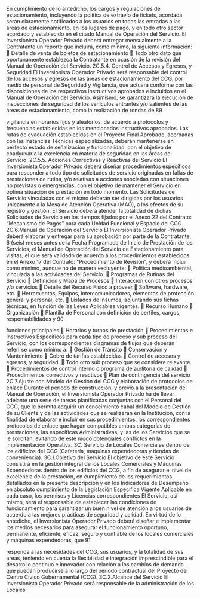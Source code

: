En cumplimiento de lo antedicho, los cargos y regulaciones de estacionamiento, incluyendo
la política de extravío de tickets, acordada, serán claramente notificados a los usuarios en
todas las entradas a las áreas de estacionamiento, en los lugares de pago, y en todo otro
sector acordado y establecido en el citado Manual de Operación del Servicio.
El Inversionista Operador Privado deberá entregar mensualmente a la Contratante un
reporte que incluirá, como mínimo, la siguiente información:
 Detalle de venta de boletos de estacionamiento
 Todo otro dato que oportunamente establezca la Contratante en ocasión de la
revisión del Manual de Operación del Servicio.
2C.5.4. Control de Accesos y Egresos, y Seguridad
El Inversionista Operador Privado será responsable del control de los accesos y egresos de
las áreas de estacionamiento del CCG, por medio de personal de Seguridad y Vigilancia,
que actuará conforme con las disposiciones de los respectivos instructivos aprobados e
incluidos en el Manual de Operación del Servicio.
Asimismo, se garantizará la ejecución de inspecciones de seguridad de los vehículos
entrantes y/o salientes de las áreas de estacionamiento, como la realización de rondas de
89

vigilancia en horarios fijos y aleatorios, de acuerdo a protocolos y frecuencias establecidas
en los mencionados instructivos aprobados.
Las rutas de evacuación establecidas en el Proyecto Final Aprobado, acordadas con las
Instancias Técnicas especializadas, deberán mantenerse en perfecto estado de señalización
y funcionalidad, con el objetivo de coadyuvar a la excelencia en materia de seguridad en las
áreas del Servicio.
2C.5.5. Acciones Correctivas y Reactivas del Servicio
El Inversionista Operador Privado deberá diseñar procedimientos específicos para responder
a todo tipo de solicitudes de servicio originadas en fallas de prestaciones de rutina, y/o
relativas a acciones asociadas con situaciones no previstas o emergencias, con el objetivo
de mantener el Servicio en óptima situación de prestación en todo momento.
Las Solicitudes de Servicio vinculadas con el mismo deberán ser dirigidas por los usuarios
únicamente a la Mesa de Atención Operativa (MAO), a los efectos de su registro y gestión.
El Servicio deberá atender la totalidad de dichas Solicitudes de Servicio en los tiempos
fijados por el Anexo 22 del Contrato: “Mecanismo de Pagos” para cada Unidad Funcional
y Espacio del CCG.
2C.6.Manual de Operación del Servicio
El Inversionista Operador Privado deberá elaborar y entregar para su aprobación por parte
de la Contratante, 6 (seis) meses antes de la Fecha Programada de Inicio de Prestación de
los Servicios, el Manual de Operación del Servicio de Estacionamiento para visitas, el que
será validado de acuerdo a los procedimientos establecidos en el Anexo 17 del Contrato:
“Procedimiento de Revisión”, y deberá incluir como mínimo, aunque no de manera
excluyente:
 Política medioambiental, vinculada a las actividades del Servicio.
 Programas de Rutinas del Servicio
 Definición y Mapa de Procesos
 Interacción con otros procesos y/o servicios
 Detalle del Recurso Físico a proveer
 Software, hardware, etc.
 Herramientas, Equipos, intercomunicadores, elementos de protección general y
personal, etc.
 Listados de Insumos, adjuntando sus fichas técnicas, en función de las Leyes
Aplicables vigentes.
 Recurso Humano
 Organización
 Plantilla de Personal con definición de perfiles, cargos, responsabilidades y
90

funciones principales
 Horarios y turnos de prestación
 Procedimientos e Instructivos Específicos para cada tipo de proceso y sub proceso del
Servicio, con los correspondientes diagramas de flujos que deberán referirse como
mínimo a:
 Gestión de Tránsito
 Conservación y Mantenimiento
 Cobro de tarifas establecidas
 Control de accesos y egresos, y seguridad.
 Todo otro sub proceso que se considere relevante.
 Procedimientos de control interno o programa de auditoría de calidad
 Procedimientos correctivos y reactivos
 Plan de contingencia del servicio
2C.7.Ajuste con Modelo de Gestión del CCG y elaboración de protocolos de enlace
Durante el período de construcción, y previo a la presentación del Manual de Operación, el
Inversionista Operador Privado ha de llevar adelante una serie de tareas planificadas
conjuntas con el Personal del CCG, que le permita adquirir un conocimiento cabal del
Modelo de Gestión de su Cliente y de las actividades que se realizarán en la Institución, con
la finalidad de elaborar e incluir en sus procedimientos, los correspondientes protocolos de
enlace que hagan compatibles ambas categorías de prestaciones, las específicas
Administrativas, y las de los Servicios que se le solicitan, evitando de este modo potenciales
conflictos en la implementación Operativa.
3C. Servicio de Locales Comerciales dentro de los edificios del CCG (Cafetería,
máquinas expendedoras y tiendas de conveniencia).
3C.1.Objetivo del Servicio
El objetivo de este Servicio consistirá en la gestión integral de los Locales Comerciales y
Máquinas Expendedoras dentro de los edificios del CCG, a fin de asegurar el nivel de
excelencia de la prestación, en cumplimiento de los requerimientos detallados en la presente
descripción y en los Indicadores de Desempeño en absoluto cumplimiento de la Legislación
Específica Vigente Aplicable en cada caso, los permisos y Licencias correspondientes
El Servicio, así mismo, será el responsable de establecer las condiciones de funcionamiento
para garantizar un buen nivel de atención a los usuarios de acuerdo a las mejores prácticas
de seguridad y calidad.
En virtud de lo antedicho, el Inversionista Operador Privado deberá diseñar e implementar
los medios necesarios para asegurar el funcionamiento oportuno, permanente, eficiente,
eficaz, seguro y confiable de los locales comerciales y máquinas expendedoras, que
91

responda a las necesidades del CCG, sus usuarios, y la totalidad de sus áreas, teniendo en
cuenta la flexibilidad e integración imprescindible para el desarrollo continuo e innovador con
relación a los cambios de demanda que puedan producirse a lo largo del período contractual
del Proyecto del Centro Cívico Gubernamental (CCG).
3C.2.Alcance del Servicio
El Inversionista Operador Privado será responsable de la administración de los Locales
